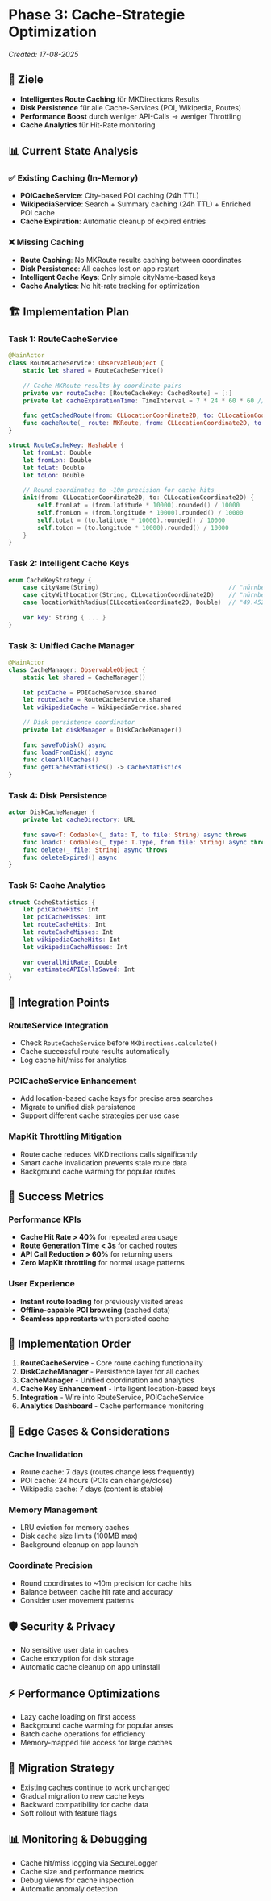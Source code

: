 # Phase 3: Cache-Strategie Optimization
*Created: 17-08-2025*

## 🎯 Ziele
- **Intelligentes Route Caching** für MKDirections Results
- **Disk Persistence** für alle Cache-Services (POI, Wikipedia, Routes)
- **Performance Boost** durch weniger API-Calls → weniger Throttling
- **Cache Analytics** für Hit-Rate monitoring

## 📊 Current State Analysis

### ✅ Existing Caching (In-Memory)
- **POICacheService**: City-based POI caching (24h TTL)
- **WikipediaService**: Search + Summary caching (24h TTL) + Enriched POI cache
- **Cache Expiration**: Automatic cleanup of expired entries

### ❌ Missing Caching
- **Route Caching**: No MKRoute results caching between coordinates
- **Disk Persistence**: All caches lost on app restart
- **Intelligent Cache Keys**: Only simple cityName-based keys
- **Cache Analytics**: No hit-rate tracking for optimization

## 🏗️ Implementation Plan

### Task 1: RouteCacheService 
```swift
@MainActor
class RouteCacheService: ObservableObject {
    static let shared = RouteCacheService()
    
    // Cache MKRoute results by coordinate pairs
    private var routeCache: [RouteCacheKey: CachedRoute] = [:]
    private let cacheExpirationTime: TimeInterval = 7 * 24 * 60 * 60 // 7 days
    
    func getCachedRoute(from: CLLocationCoordinate2D, to: CLLocationCoordinate2D) -> MKRoute?
    func cacheRoute(_ route: MKRoute, from: CLLocationCoordinate2D, to: CLLocationCoordinate2D)
}

struct RouteCacheKey: Hashable {
    let fromLat: Double
    let fromLon: Double
    let toLat: Double
    let toLon: Double
    
    // Round coordinates to ~10m precision for cache hits
    init(from: CLLocationCoordinate2D, to: CLLocationCoordinate2D) {
        self.fromLat = (from.latitude * 10000).rounded() / 10000
        self.fromLon = (from.longitude * 10000).rounded() / 10000
        self.toLat = (to.latitude * 10000).rounded() / 10000
        self.toLon = (to.longitude * 10000).rounded() / 10000
    }
}
```

### Task 2: Intelligent Cache Keys
```swift
enum CacheKeyStrategy {
    case cityName(String)                                    // "nürnberg"
    case cityWithLocation(String, CLLocationCoordinate2D)    // "nürnberg@49.4521@11.0767"
    case locationWithRadius(CLLocationCoordinate2D, Double)  // "49.4521@11.0767@5000m"
    
    var key: String { ... }
}
```

### Task 3: Unified Cache Manager
```swift
@MainActor
class CacheManager: ObservableObject {
    static let shared = CacheManager()
    
    let poiCache = POICacheService.shared
    let routeCache = RouteCacheService.shared
    let wikipediaCache = WikipediaService.shared
    
    // Disk persistence coordinator
    private let diskManager = DiskCacheManager()
    
    func saveToDisk() async
    func loadFromDisk() async
    func clearAllCaches()
    func getCacheStatistics() -> CacheStatistics
}
```

### Task 4: Disk Persistence
```swift
actor DiskCacheManager {
    private let cacheDirectory: URL
    
    func save<T: Codable>(_ data: T, to file: String) async throws
    func load<T: Codable>(_ type: T.Type, from file: String) async throws -> T?
    func delete(_ file: String) async throws
    func deleteExpired() async
}
```

### Task 5: Cache Analytics
```swift
struct CacheStatistics {
    let poiCacheHits: Int
    let poiCacheMisses: Int
    let routeCacheHits: Int
    let routeCacheMisses: Int
    let wikipediaCacheHits: Int
    let wikipediaCacheMisses: Int
    
    var overallHitRate: Double
    var estimatedAPICallsSaved: Int
}
```

## 🎯 Integration Points

### RouteService Integration
- Check `RouteCacheService` before `MKDirections.calculate()`
- Cache successful route results automatically
- Log cache hit/miss for analytics

### POICacheService Enhancement
- Add location-based cache keys for precise area searches
- Migrate to unified disk persistence
- Support different cache strategies per use case

### MapKit Throttling Mitigation
- Route cache reduces MKDirections calls significantly
- Smart cache invalidation prevents stale route data
- Background cache warming for popular routes

## 🧪 Success Metrics

### Performance KPIs
- **Cache Hit Rate > 40%** for repeated area usage
- **Route Generation Time < 3s** for cached routes  
- **API Call Reduction > 60%** for returning users
- **Zero MapKit throttling** for normal usage patterns

### User Experience
- **Instant route loading** for previously visited areas
- **Offline-capable POI browsing** (cached data)
- **Seamless app restarts** with persisted cache

## 🔧 Implementation Order

1. **RouteCacheService** - Core route caching functionality
2. **DiskCacheManager** - Persistence layer for all caches  
3. **CacheManager** - Unified coordination and analytics
4. **Cache Key Enhancement** - Intelligent location-based keys
5. **Integration** - Wire into RouteService, POICacheService
6. **Analytics Dashboard** - Cache performance monitoring

## 🚨 Edge Cases & Considerations

### Cache Invalidation
- Route cache: 7 days (routes change less frequently)
- POI cache: 24 hours (POIs can change/close)
- Wikipedia cache: 7 days (content is stable)

### Memory Management
- LRU eviction for memory caches
- Disk cache size limits (100MB max)
- Background cleanup on app launch

### Coordinate Precision
- Round coordinates to ~10m precision for cache hits
- Balance between cache hit rate and accuracy
- Consider user movement patterns

## 🛡️ Security & Privacy
- No sensitive user data in caches
- Cache encryption for disk storage
- Automatic cache cleanup on app uninstall

## ⚡ Performance Optimizations
- Lazy cache loading on first access
- Background cache warming for popular areas
- Batch cache operations for efficiency
- Memory-mapped file access for large caches

## 🔄 Migration Strategy
- Existing caches continue to work unchanged
- Gradual migration to new cache keys
- Backward compatibility for cache data
- Soft rollout with feature flags

## 📊 Monitoring & Debugging
- Cache hit/miss logging via SecureLogger
- Cache size and performance metrics
- Debug views for cache inspection
- Automatic anomaly detection
